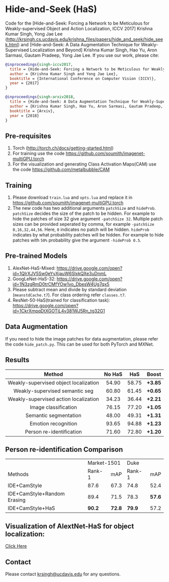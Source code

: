 # Hide-and-Seek (HaS)
Code for the [Hide-and-Seek: Forcing a Network to be Meticulous for Weakly-supervised Object and Action Localization, ICCV 2017]
Krishna Kumar Singh, Yong Jae Lee
(http://krsingh.cs.ucdavis.edu/krishna_files/papers/hide_and_seek/hide_seek.html)
and [Hide-and-Seek: A Data Augmentation Technique for Weakly-Supervised Localization and Beyond] Krishna Kumar Singh, Hao Yu, Aron Sarmasi, Gautam Pradeep, Yong Jae Lee.
If you use our work, please cite:
```bibtex
@inproceedings{singh-iccv2017,
  title = {Hide-and-Seek: Forcing a Network to be Meticulous for Weakly-supervised Object and Action Localization},
  author = {Krishna Kumar Singh and Yong Jae Lee},
  booktitle = {International Conference on Computer Vision (ICCV)},
  year = {2017}
}
```
```bibtex
@inproceedings{singh-arxiv2018,
  title = {Hide-and-Seek: A Data Augmentation Technique for Weakly-Supervised Localization and Beyond},
  author = {Krishna Kumar Singh, Hao Yu, Aron Sarmasi, Gautam Pradeep, and Yong Jae Lee},
  booktitle = {Arxiv},
  year = {2018}
}
```

## Pre-requisites
1. Torch (http://torch.ch/docs/getting-started.html)
2. For training use the code https://github.com/soumith/imagenet-multiGPU.torch
3. For the visualization and generating Class Activation Maps(CAM) use the code https://github.com/metalbubble/CAM

## Training
1. Please download `train.lua` and `opts.lua` and replace it in  https://github.com/soumith/imagenet-multiGPU.torch
2. The new code has two additional arguments `patchSize` and `hideProb`. `patchSize` decides the size of the patch to be hidden. For example to hide the patches of size 32 give argument `-patchSize 32`. Multiple patch sizes can be provided seperated by comma, for example `-patchSize 0,16,32,44,56`. Here, `0` indicates no patch will be hidden. `hideProb` indicates by what probability patches will be hidden. For example to hide patches with `50%` probability give the argument `-hideProb 0.5`.

## Pre-trained Models
1. AlexNet-HaS-Mixed: https://drive.google.com/open?id=1QIrXJV5Sw0eYyXjauW6SlxkQXe3uDnmL
2. GoogLeNet-HaS-32: https://drive.google.com/open?id=1N3zgRmD0trCMfYOw1vo_DbesW4Ug7qx5
3. Please subtract mean and divide by standard deviation (`meanstdCache.t7`). For class ordering refer `classes.t7`.
4. ResNet-50-HaS(trained for classification task): https://drive.google.com/open?id=1CkrXmpqDtXGOTiL4v381WJ5Rn_tg32G1

## Data Augmentation
If you need to hide the image patches for data augmentation, please refer the code `hide_patch.py`. This can be used for both PyTorch and MXNet.


## Results

|            Method             | No HaS | HaS | Boost |
| :---------------------------: | :-----: | :-------: | :---------: |
|Weakly-supervised object localization| 54.90| 58.75| **+3.85** |
|Weakly-supervised semantic seg| 60.80 | 61.45 | **+0.65** |
|Weakly-supervised action localization| 34.23  |  36.44 | **+2.21**|
|Image classification|   76.15 | 77.20 | **+1.05** |
|Semantic segmentation|   48.00 |  49.31 | **+1.31** |
|Emotion recognition|  93.65 | 94.88 | **+1.23** |
|Person re-identification| 71.60 | 72.80 | **+1.20** |\\	
 
## Person re-identification Comparison

<table>
   <tr>
      <td></td>
      <td colspan="2">Market-1501</td>
      <td colspan="2">Duke</td>
   </tr>
   <tr>
      <td>Methods</td>
      <td>Rank-1</td>
      <td>mAP</td>
      <td>Rank-1</td>
      <td>mAP</td>
   </tr>
   <tr>
      <td>IDE+CamStyle</td>
      <td>87.6</td>
      <td>67.3</td>
      <td>74.8</td>
      <td>52.4</td>
   </tr>
    <tr>
      <td>IDE+CamStyle+Random Erasing</td>
      <td>89.4</td>
      <td>71.5</td>
      <td>78.3</td>
      <td><b>57.6</b></td>
   </tr>
   <tr>
      <td>IDE+CamStyle+HaS</td>
      <td><b>90.2</b></td>
      <td><b>72.8</b></td>
      <td><b>79.9</b></td>
      <td>57.2</td>
   </tr>
</table>

## Visualization of AlextNet-HaS for object localization:
[Click Here](http://vision3.idav.ucdavis.edu:8080/)
## Contact
Please contact krsingh@ucdavis.edu for any questions.     
